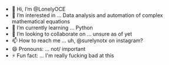 - 👋 Hi, I’m @LonelyOCE
- 👀 I’m interested in ... Data analysis and automation of complex mathematical equations
- 🌱 I’m currently learning ... Python
- 💞️ I’m looking to collaborate on ... unsure as of yet
- 📫 How to reach me ... uh, @surelynotx on instagram?
- 😄 Pronouns: ... not/ important
- ⚡ Fun fact: ... I'm really fucking bad at this

<!---
LonelyOCE/LonelyOCE is a ✨ special ✨ repository because its `README.md` (this file) appears on your GitHub profile.
You can click the Preview link to take a look at your changes.
--->

